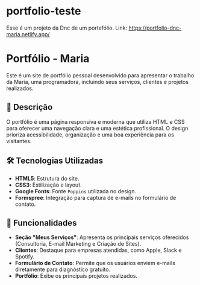 # portfolio-teste
Esse é um projeto da Dnc de um portefólio.
Link: https://portfolio-dnc-maria.netlify.app/
# Portfólio - Maria

Este é um site de portfólio pessoal desenvolvido para apresentar o trabalho da Maria, uma programadora, incluindo seus serviços, clientes e projetos realizados.

## 📜 Descrição

O portfólio é uma página responsiva e moderna que utiliza HTML e CSS para oferecer uma navegação clara e uma estética profissional. O design prioriza acessibilidade, organização e uma boa experiência para os visitantes.

## 🛠️ Tecnologias Utilizadas

- **HTML5**: Estrutura do site.
- **CSS3**: Estilização e layout.
- **Google Fonts**: Fonte `Poppins` utilizada no design.
- **Formspree**: Integração para captura de e-mails no formulário de contato.

## 🎨 Funcionalidades

- **Seção "Meus Serviços"**: Apresenta os principais serviços oferecidos (Consultoria, E-mail Marketing e Criação de Sites).
- **Clientes**: Destaque para empresas atendidas, como Apple, Slack e Spotify.
- **Formulário de Contato**: Permite que os usuários enviem e-mails diretamente para diagnóstico gratuito.
- **Portfólio**: Exibe os principais projetos realizados.
